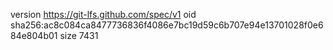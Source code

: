 version https://git-lfs.github.com/spec/v1
oid sha256:ac8c084ca8477736836f4086e7bc19d59c6b707e94e13701028f0e684e804b01
size 7431
